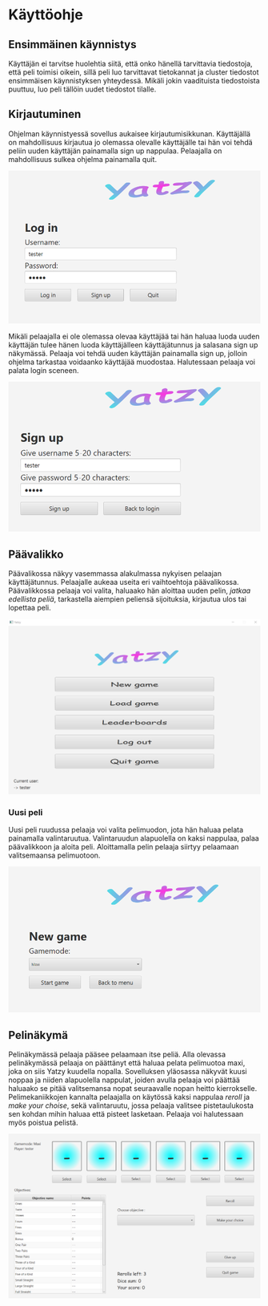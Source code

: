 # Käyttöohje

## Ensimmäinen käynnistys
Käyttäjän ei tarvitse huolehtia siitä, että onko hänellä tarvittavia tiedostoja, että peli toimisi oikein, sillä peli luo tarvittavat tietokannat ja cluster tiedostot ensimmäisen käynnistyksen yhteydessä. Mikäli jokin vaadituista tiedostoista puuttuu, luo peli tällöin uudet tiedostot tilalle.

## Kirjautuminen
Ohjelman käynnistyessä sovellus aukaisee kirjautumisikkunan. Käyttäjällä on mahdollisuus kirjautua jo olemassa olevalle käyttäjälle tai hän voi tehdä peliin uuden käyttäjän painamalla sign up nappulaa. Pelaajalla on mahdollisuus sulkea ohjelma painamalla quit.

![Login](https://github.com/tsa-dom/ot-harjoitustyo/blob/master/Images/image1.png)

Mikäli pelaajalla ei ole olemassa olevaa käyttäjää tai hän haluaa luoda uuden käyttäjän tulee hänen luoda käyttäjälleen käyttäjätunnus ja salasana sign up näkymässä. Pelaaja voi tehdä uuden käyttäjän painamalla sign up, jolloin ohjelma tarkastaa voidaanko käyttäjää muodostaa. Halutessaan pelaaja voi palata login sceneen.

![Sign up](https://github.com/tsa-dom/ot-harjoitustyo/blob/master/Images/image2.png)

## Päävalikko
Päävalikossa näkyy vasemmassa alakulmassa nykyisen pelaajan käyttäjätunnus. Pelaajalle aukeaa useita eri vaihtoehtoja päävalikossa. Päävalikkossa pelaaja voi valita, haluaako hän aloittaa uuden pelin, *jatkaa edellista peliä*, tarkastella aiempien peliensä sijoituksia, kirjautua ulos tai lopettaa peli. 

![Päävalikko](https://github.com/tsa-dom/ot-harjoitustyo/blob/master/Images/image3.png)

### Uusi peli
Uusi peli ruudussa pelaaja voi valita pelimuodon, jota hän haluaa pelata painamalla valintaruutua. Valintaruudun alapuolella on kaksi nappulaa, palaa päävalikkoon ja aloita peli. Aloittamalla pelin pelaaja siirtyy pelaamaan valitsemaansa pelimuotoon.

![New game](https://github.com/tsa-dom/ot-harjoitustyo/blob/master/Images/image4.png)

## Pelinäkymä
Pelinäkymässä pelaaja pääsee pelaamaan itse peliä. Alla olevassa pelinäkymässä pelaaja on päättänyt että haluaa pelata pelimuotoa maxi, joka on siis Yatzy kuudella nopalla. Sovelluksen yläosassa näkyvät kuusi noppaa ja niiden alapuolella nappulat, joiden avulla pelaaja voi päättää haluaako se pitää valitsemansa nopat seuraavalle nopan heitto kierrokselle. Pelimekaniikkojen kannalta pelaajalla on käytössä kaksi nappulaa *reroll* ja *make your choise*, sekä valintaruutu, jossa pelaaja valitsee pistetaulukosta sen kohdan mihin haluaa että pisteet lasketaan. Pelaaja voi halutessaan myös poistua pelistä.

![Game](https://github.com/tsa-dom/ot-harjoitustyo/blob/master/Images/image5.png)
